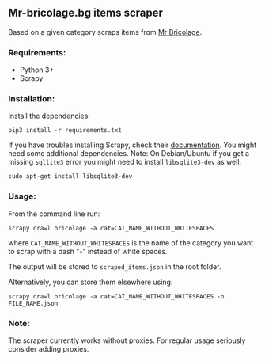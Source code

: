 ## Mr-bricolage.bg items scraper

Based on a given category scraps items from [Mr Bricolage](https://mr-bricolage.bg).

### Requirements:

* Python 3+
* Scrapy

### Installation:

Install the dependencies:
```
pip3 install -r requirements.txt
```
If you have troubles installing Scrapy, check their [documentation](https://doc.scrapy.org/en/latest/intro/install.html).
You might need some additional dependencies.
Note: On Debian/Ubuntu if you get a missing ```sqllite3``` error you might need to install ```libsqlite3-dev``` as well:
```
sudo apt-get install libsqlite3-dev
```

### Usage:

From the command line run:

``` 
scrapy crawl bricolage -a cat=CAT_NAME_WITHOUT_WHITESPACES
```
where ```CAT_NAME_WITHOUT_WHITESPACES``` is the name of the category you want to scrap with a dash "-"
instead of white spaces.

The output will be stored to ```scraped_items.json``` in the root folder. 

Alternatively, you can store them elsewhere using:
``` 
scrapy crawl bricolage -a cat=CAT_NAME_WITHOUT_WHITESPACES -o FILE_NAME.json
```

### Note:

The scraper currently works without proxies. For regular usage seriously consider adding proxies.
